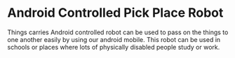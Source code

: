 # Android Controlled Pick Place Robot
Things carries Android controlled robot can be used to pass on the things to one another easily by using our android mobile. This robot can be used in schools or places where lots of physically disabled people study or work.
